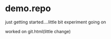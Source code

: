 # demo.repo

just getting started....little bit experiment going on

worked on git.html(little change)
